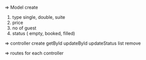 => Model create

1.  type single, double, suite
2.  price
3.  no of guest
4.  status ( empty, booked, filled)

=> controller
create
getById
updateById
updateStatus
list
remove

=> routes for each controller
